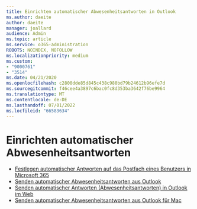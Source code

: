 ```yaml
---
title: Einrichten automatischer Abwesenheitsantworten in Outlook
ms.author: daeite
author: daeite
manager: joallard
audience: Admin
ms.topic: article
ms.service: o365-administration
ROBOTS: NOINDEX, NOFOLLOW
ms.localizationpriority: medium
ms.custom:
- "9000761"
- "3514"
ms.date: 04/21/2020
ms.openlocfilehash: c2800dde85d845c438c980bd79b24612b96efe7d
ms.sourcegitcommit: f46cee4a3897c6bac0fc8d353ba3642f76be9964
ms.translationtype: MT
ms.contentlocale: de-DE
ms.lasthandoff: 07/01/2022
ms.locfileid: "66583634"
---
```

# <a name="set-up-out-of-office-automatic-replies"></a>Einrichten automatischer Abwesenheitsantworten

- [Festlegen automatischer Antworten auf das Postfach eines Benutzers in Microsoft 365](https://docs.microsoft.com/exchange/troubleshoot/configure-mailboxes/set-automatic-replies)
- [Senden automatischer Abwesenheitsantworten aus Outlook](https://support.microsoft.com/office/send-automatic-out-of-office-replies-from-outlook-9742f476-5348-4f9f-997f-5e208513bd67)
- [Senden automatischer Antworten (Abwesenheitsantworten) in Outlook im Web](https://support.microsoft.com/office/send-automatic-out-of-office-replies-in-outlook-on-the-web-0c193ab0-b9e1-4058-84be-a5b014242290)
- [Senden automatischer Abwesenheitsantworten aus Outlook für Mac](https://support.microsoft.com/office/send-automatic-out-of-office-replies-from-outlook-for-mac-4e07ab75-beda-4f9e-bcdc-44471ebacdee)